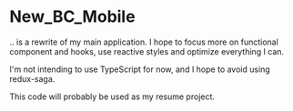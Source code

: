 # New_BC_Mobile

.. is a rewrite of my main application. I hope to focus more on functional
component and hooks, use reactive styles and optimize everything I can.

I'm not intending to use TypeScript for now, and I hope to avoid using
redux-saga.

This code will probably be used as my resume project.
